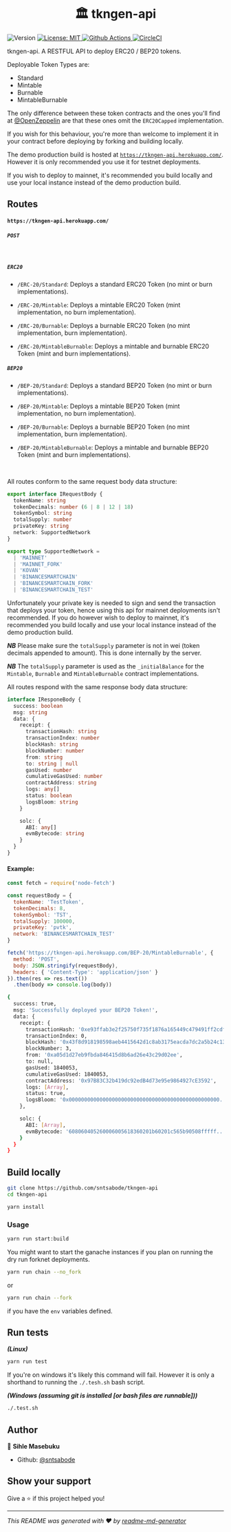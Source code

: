 <h1 align="center">🏛️ tkngen-api</h1>
<p>
  <img alt="Version" src="https://img.shields.io/badge/version-0.1.0-blue.svg?cacheSeconds=2592000" />
  <a href="#" target="_blank">
    <img alt="License: MIT" src="https://img.shields.io/badge/License-MIT-yellow.svg" />
  </a>
  <a href="https://github.com/sntsabode/tkngen-api/actions/workflows/linux.test.yml">
    <img alt="Github Actions" src="https://github.com/sntsabode/tkngen-api/actions/workflows/linux.test.yml/badge.svg"/>
  </a>
  <a href="https://circleci.com/gh/sntsabode/tkngen-api/tree/master">
    <img alt="CircleCI" src="https://circleci.com/gh/sntsabode/tkngen-api/tree/master.svg?style=svg"/>
  </a>
</p>

tkngen-api. A RESTFUL API to deploy ERC20 / BEP20 tokens.

Deployable Token Types are:

* Standard
* Mintable
* Burnable
* MintableBurnable

The only difference between these token contracts and the ones you'll find at [@OpenZeppelin](https://github.com/OpenZeppelin) are that these ones omit the `ERC20Capped` implementation.

If you wish for this behaviour, you're more than welcome to implement it in your contract before deploying by forking and building locally.

The demo production build is hosted at [`https://tkngen-api.herokuapp.com/`](https://tkngen-api.herokuapp.com/). However it is only recommended you use it for testnet deployments.

If you wish to deploy to mainnet, it's recommended you build locally and use your local instance instead of the demo production build.

## Routes

#### `https://tkngen-api.herokuapp.com/`

##### `POST`

<br/>

##### `ERC20`

* `/ERC-20/Standard`: Deploys a standard ERC20 Token (no mint or burn implementations).

* `/ERC-20/Mintable`: Deploys a mintable ERC20 Token (mint implementation, no burn implementation).

* `/ERC-20/Burnable`: Deploys a burnable ERC20 Token (no mint implementation, burn implementation).

* `/ERC-20/MintableBurnable`: Deploys a mintable and burnable ERC20 Token (mint and burn implementations).

##### `BEP20`

* `/BEP-20/Standard`: Deploys a standard BEP20 Token (no mint or burn implementations).

* `/BEP-20/Mintable`: Deploys a mintable BEP20 Token (mint implementation, no burn implementation).

* `/BEP-20/Burnable`: Deploys a burnable BEP20 Token (no mint implementation, burn implementation).

* `/BEP-20/MintableBurnable`: Deploys a mintable and burnable BEP20 Token (mint and burn implementations).

<br/>

All routes conform to the same request body data structure:

```ts
export interface IRequestBody {
  tokenName: string
  tokenDecimals: number (6 | 8 | 12 | 18)
  tokenSymbol: string
  totalSupply: number
  privateKey: string
  network: SupportedNetwork
}

export type SupportedNetwork =
  | 'MAINNET'
  | 'MAINNET_FORK'
  | 'KOVAN'
  | 'BINANCESMARTCHAIN'
  | 'BINANCESMARTCHAIN_FORK'
  | 'BINANCESMARTCHAIN_TEST'
```
 
Unfortunately your private key is needed to sign and send the transaction that deploys your token, hence using this api for mainnet deployments isn't recommended. If you do however wish to deploy to mainnet, it's recommended you build locally and use your local instance instead of the demo production build.

***NB*** Please make sure the `totalSupply` parameter is not in wei (token decimals appended to amount). This is done internally by the server.

***NB*** The `totalSupply` parameter is used as the `_initialBalance` for the `Mintable`, `Burnable` and `MintableBurnable` contract implementations.

All routes respond with the same response body data structure:

```ts
interface IResponeBody {
  success: boolean
  msg: string
  data: {
    receipt: {
      transactionHash: string
      transactionIndex: number
      blockHash: string
      blockNumber: number
      from: string
      to: string | null
      gasUsed: number
      cumulativeGasUsed: number
      contractAddress: string
      logs: any[]
      status: boolean
      logsBloom: string
    }

    solc: {
      ABI: any[]
      evmBytecode: string
    }
  }
}
```

#### Example:

```js
const fetch = require('node-fetch')

const requestBody = {
  tokenName: 'TestToken',
  tokenDecimals: 8,
  tokenSymbol: 'TST',
  totalSupply: 100000,
  privateKey: 'pvtk',
  network: 'BINANCESMARTCHAIN_TEST'
}

fetch('https://tkngen-api.herokuapp.com/BEP-20/MintableBurnable', {
  method: 'POST',
  body: JSON.stringify(requestBody),
  headers: { 'Content-Type': 'application/json' }
}).then(res => res.text())
  .then(body => console.log(body))
```

```sh
{
  success: true,
  msg: 'Successfully deployed your BEP20 Token!',
  data: {
    receipt: {
      transactionHash: '0xe93ffab3e2f25750f735f1876a165449c479491ff2cdf720827d1bc423afff80',
      transactionIndex: 0,
      blockHash: '0x43f8d918198598aeb4415642d1c8ab3175eacda7dc2a5b24c138a78338c6752e',
      blockNumber: 3,
      from: '0xa05d1d27eb9fbda846415d8b6ad26e43c29d02ee',
      to: null,
      gasUsed: 1840053,
      cumulativeGasUsed: 1840053,
      contractAddress: '0x97B83C32b419dc92edB4d73e95e9864927cE3592',
      logs: [Array],
      status: true,
      logsBloom: '0x0000000000000000000000000000000000000000000000000...'
    },

    solc: {
      ABI: [Array],
      evmBytecode: '608060405260006005618360201b60201c565b90508fffff...'
    }
  }
}
```

## Build locally

```sh
git clone https://github.com/sntsabode/tkngen-api
cd tkngen-api
```

```sh
yarn install
```

### Usage

```sh
yarn run start:build
```

You might want to start the ganache instances if you plan on running the dry run forknet deployments.

```sh
yarn run chain --no_fork
```

or 

```sh
yarn run chain --fork
```
if you have the `env` variables defined.

## Run tests

***(Linux)***
```sh
yarn run test
```

If you're on windows it's likely this command will fail.
However it is only a shorthand to running the `./.tesh.sh` bash script.

***(Windows (assuming git is installed [or bash files are runnable]))***

```sh
./.test.sh
```

## Author

👤 **Sihle Masebuku**

* Github: [@sntsabode](https://github.com/sntsabode)

## Show your support

Give a ⭐️ if this project helped you!

***
_This README was generated with ❤️ by [readme-md-generator](https://github.com/kefranabg/readme-md-generator)_